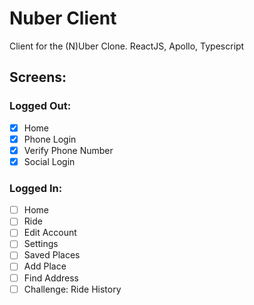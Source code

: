 # Nuber Client

Client for the (N)Uber Clone. ReactJS, Apollo, Typescript

## Screens:

### Logged Out:

- [x] Home
- [x] Phone Login
- [x] Verify Phone Number
- [x] Social Login

### Logged In:

- [ ] Home
- [ ] Ride
- [ ] Edit Account
- [ ] Settings
- [ ] Saved Places
- [ ] Add Place
- [ ] Find Address
- [ ] Challenge: Ride History
